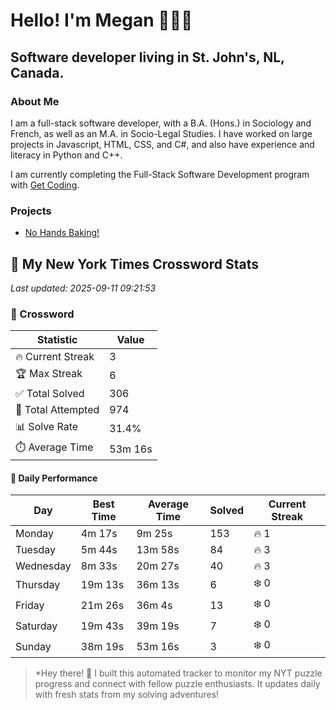 # Hello! I'm Megan 👩🏻‍💻

## Software developer living in St. John's, NL, Canada.

### About Me

<p>I am a full-stack software developer, with a B.A. (Hons.) in Sociology and French, as well as an M.A. in Socio-Legal Studies. I have worked on large projects in Javascript, HTML, CSS, and C#, and also have experience and literacy in Python and C++.</p>

I am currently completing the Full-Stack Software Development program with [Get Coding](https://www.getcoding.ca/).

### Projects

* [No Hands Baking!](https://mpartificer.github.io/NoHandsBaking/)

<!-- NYT_STATS_START -->
## 🧩 My New York Times Crossword Stats

*Last updated: 2025-09-11 09:21:53*

### 🎯 Crossword

| Statistic | Value |
|-----------|-------|
| 🔥 Current Streak | 3 |
| 🏆 Max Streak | 6 |
| ✅ Total Solved | 306 |
| 🎲 Total Attempted | 974 |
| 📊 Solve Rate | 31.4% |
| ⏱️ Average Time | 53m 16s |

#### 📅 Daily Performance

| Day | Best Time | Average Time | Solved | Current Streak |
|-----|-----------|--------------|--------|----------------|
| Monday | 4m 17s | 9m 25s | 153 | 🔥 1 |
| Tuesday | 5m 44s | 13m 58s | 84 | 🔥 3 |
| Wednesday | 8m 33s | 20m 27s | 40 | 🔥 3 |
| Thursday | 19m 13s | 36m 13s | 6 | ❄️ 0 |
| Friday | 21m 26s | 36m 4s | 13 | ❄️ 0 |
| Saturday | 19m 43s | 39m 19s | 7 | ❄️ 0 |
| Sunday | 38m 19s | 53m 16s | 3 | ❄️ 0 |


<!-- NYT_STATS_END -->

> *Hey there! 👋 I built this automated tracker to monitor my NYT puzzle progress and connect with fellow puzzle enthusiasts. It updates daily with fresh stats from my solving adventures!
